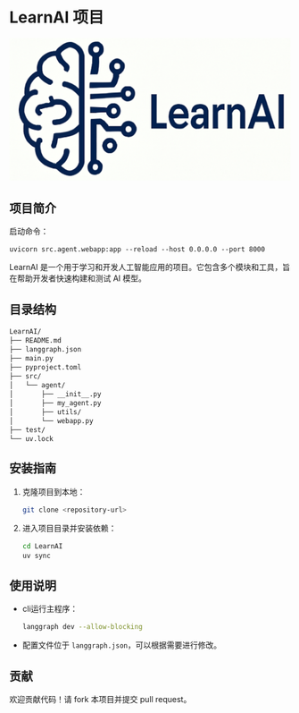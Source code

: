 # LearnAI 项目

<p align="center">
    <img src="static/logo.png"/>
</p>

## 项目简介

启动命令：
```
uvicorn src.agent.webapp:app --reload --host 0.0.0.0 --port 8000
```

LearnAI 是一个用于学习和开发人工智能应用的项目。它包含多个模块和工具，旨在帮助开发者快速构建和测试 AI 模型。

## 目录结构
```
LearnAI/
├── README.md
├── langgraph.json
├── main.py
├── pyproject.toml
├── src/
│   └── agent/
│       ├── __init__.py
│       ├── my_agent.py
│       ├── utils/
│       └── webapp.py
├── test/
└── uv.lock
```

## 安装指南
1. 克隆项目到本地：
   ```bash
   git clone <repository-url>
   ```
2. 进入项目目录并安装依赖：
   ```bash
   cd LearnAI
   uv sync
   ```

## 使用说明
- cli运行主程序：
  ```bash
  langgraph dev --allow-blocking
  ```
- 配置文件位于 `langgraph.json`，可以根据需要进行修改。

## 贡献
欢迎贡献代码！请 fork 本项目并提交 pull request。
